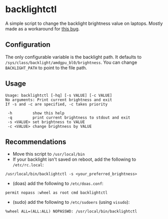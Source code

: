 # backlightctl
A simple script to change the backlight brightness value on laptops. Mostly made as a workaround for [this bug](https://bugzilla.kernel.org/show_bug.cgi?id=203905).

## Configuration
The only configurable variable is the backlight path. It defaults to `/sys/class/backlight/amdgpu_bl0/brightness`. You can change `BACKLIGHT_PATH` to point to the file path.

## Usage
```
Usage: backlightctl [-hq] [-s VALUE] [-c VALUE]
No arguments: Print current brightness and exit
If -s and -c are specified, -c takes priority

 -h         show this help
 -q         print current brightness to stdout and exit
 -s <VALUE> set brightness to VALUE
 -c <VALUE> change brightness by VALUE
```

## Recommendations
- Move this script to `/usr/local/bin`
- If your backlight isn't saved on reboot, add the following to `/etc/rc.local`:
```
/usr/local/bin/backlightctl -s <your_preferred_brightness>
```
- (doas) add the following to `/etc/doas.conf`:
```
permit nopass :wheel as root cmd backlightctl
```
- (sudo) add the following to `/etc/sudoers` (using `visudo`):
```
%wheel ALL=(ALL:ALL) NOPASSWD: /usr/local/bin/backlightctl
```

